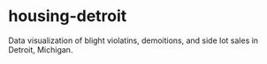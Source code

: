 # housing-detroit
Data visualization of blight violatins, demoitions, and side lot sales in Detroit, Michigan.

